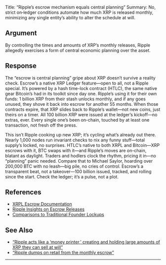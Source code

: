 Title: “Ripple’s escrow mechanism equals central planning”
Summary: No, strict on‑ledger conditions automate how much XRP is released monthly, minimizing any single entity’s ability to alter the schedule at will.

## Argument  
By controlling the times and amounts of XRP’s monthly releases, Ripple allegedly exercises a form of central economic planning over the asset.

## Response  
The “escrow is central planning” gripe about XRP doesn’t survive a reality check. Escrow’s a native XRP Ledger feature—open to all, not a Ripple special. It’s powered by a hash time-lock contract (HTLC), the same native gear Bitcoin’s had in its toolkit since day one. Ripple’s using it for their own funds: 1 billion XRP from their stash unlocks monthly, and if any goes unused, they shove it back into escrow for another 55 months. When those contracts expire, that XRP slides back to Ripple’s wallet—not new coins, just theirs on a timer. All 100 billion XRP were issued at the ledger’s kickoff—no extras, ever. Every single one’s been on-chain, touched by at least one transaction, not fresh off the press.

This isn’t Ripple cooking up new XRP; it’s cycling what’s already out there. Nearly 1,000 nodes run invariant checks to nix any funny stuff—total supply’s locked, no surprises. HTLC’s native to both XRPL and Bitcoin—XRP escrows with it, BTC swaps with it—and Ripple’s moves are on-chain, blatant as daylight. Traders and hodlers clock the rhythm, pricing it in—no “planning” panic needed. Compare that to Michael Saylor, hoarding over 200,000 BTC with no leash—big pile, no cries of control. Escrow’s a transparent beat, not a takeover—100 billion issued, tracked, and rolling since the start. Check the ledger; it’s a pulse, not a plot.

## References
- [XRPL Escrow Documentation](https://xrpl.org/escrow.html)
- [Ripple Insights on Escrow Releases](https://ripple.com/insights/)
- [Comparisons to Traditional Founder Lockups](https://www.investopedia.com/terms/l/lockup.asp)

## See Also
- [“Ripple acts like a ‘money printer,’ creating and holding large amounts of XRP they can sell at will”](ripple-acts-like-a-money-printer-creating-and-holding-large-amounts-of-xrp.html)
- [“Ripple dumps on retail from the monthly escrow”](ripple-dumps-on-retail-from-the-monthly-escrow.html)

---

